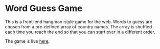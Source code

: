 # Word Guess Game

This is a front-end hangman-style game for the web. Words to guess are chosen from a pre-defined array of country names. The array is shuffled each time you reach the end so that you can start over in a different order.

The game is live [here](https://victoriaashling.github.io/wordGuessGameWeb).
